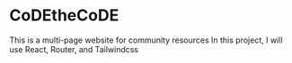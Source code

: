 # CoDEtheCoDE

This is a multi-page website for community resources 
In this project, I will use React, Router, and Tailwindcss

